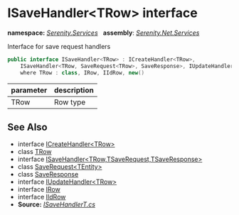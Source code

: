 # ISaveHandler&lt;TRow&gt; interface
**namespace:** *[Serenity.Services](../README.md#serenity.services-namespace)*   **assembly**: *[Serenity.Net.Services](../README.md)*

Interface for save request handlers

```csharp
public interface ISaveHandler<TRow> : ICreateHandler<TRow>, 
    ISaveHandler<TRow, SaveRequest<TRow>, SaveResponse>, IUpdateHandler<TRow>
    where TRow : class, IRow, IIdRow, new()
```

| parameter | description |
| --- | --- |
| TRow | Row type |

## See Also

* interface [ICreateHandler&lt;TRow&gt;](ICreateHandler-1.md)
* class [TRow](../Serenity.Net.Services/ISaveHandler-1.TRow.md)
* interface [ISaveHandler&lt;TRow,TSaveRequest,TSaveResponse&gt;](ISaveHandler-3.md)
* class [SaveRequest&lt;TEntity&gt;](SaveRequest-1.md)
* class [SaveResponse](SaveResponse.md)
* interface [IUpdateHandler&lt;TRow&gt;](IUpdateHandler-1.md)
* interface [IRow](../Serenity.Net.Entity/../Serenity.Data/IRow.md)
* interface [IIdRow](../Serenity.Net.Entity/../Serenity.Data/IIdRow.md)
* **Source:** *[ISaveHandlerT.cs](https://github.com/serenity-is/Serenity/blob/master/src/Serenity.Net.Services/RequestHandlers/Save/ISaveHandlerT.cs)*